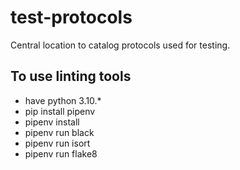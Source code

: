 # test-protocols
Central location to catalog protocols used for testing.

## To use linting tools

- have python 3.10.*
- pip install pipenv
- pipenv install
- pipenv run black
- pipenv run isort
- pipenv run flake8